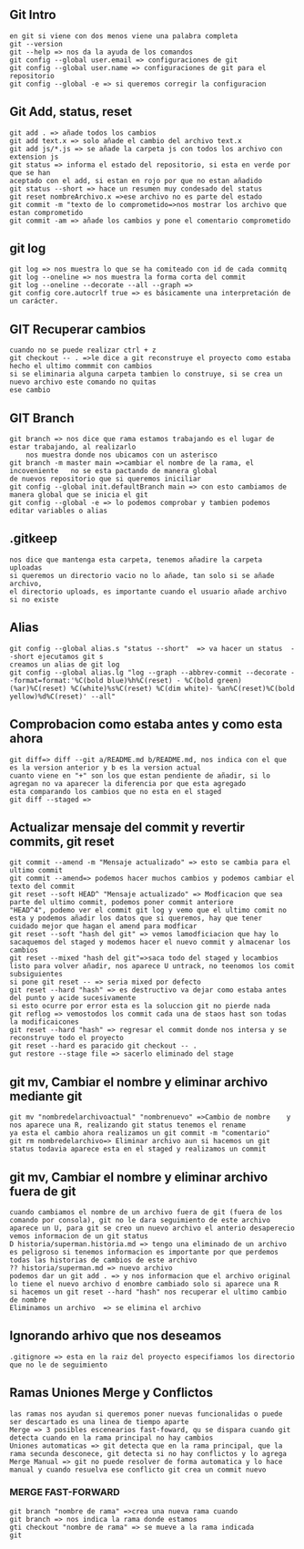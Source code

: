 ## Git Intro
    en git si viene con dos menos viene una palabra completa
    git --version
    git --help => nos da la ayuda de los comandos
    git config --global user.email => configuraciones de git
    git config --global user.name => configuraciones de git para el repositorio
    git config --global -e => si queremos corregir la configuracion

## Git Add, status, reset
    git add . => añade todos los cambios
    git add text.x => solo añade el cambio del archivo text.x
    git add js/*.js => se añade la carpeta js con todos los archivo con extension js
    git status => informa el estado del repositorio, si esta en verde por que se han 
    aceptado con el add, si estan en rojo por que no estan añadido
    git status --short => hace un resumen muy condesado del status
    git reset nombreArchivo.x =>ese archivo no es parte del estado
    git commit -m "texto de lo comprometido=>nos mostrar los archivo que estan comprometido
    git commit -am => añade los cambios y pone el comentario comprometido

## git log
    git log => nos muestra lo que se ha comiteado con id de cada commitq
    git log --oneline => nos muestra la forma corta del commit
    git log --oneline --decorate --all --graph =>
    git config core.autocrlf true => es básicamente una interpretación de un carácter.

## GIT Recuperar cambios
    cuando no se puede realizar ctrl + z
    git checkout -- . =>le dice a git reconstruye el proyecto como estaba hecho el ultimo commmit con cambios 
    si se eliminaria alguna carpeta tambien lo construye, si se crea un nuevo archivo este comando no quitas
    ese cambio

## GIT Branch      
    git branch => nos dice que rama estamos trabajando es el lugar de estar trabajando, al realizarlo
        nos muestra donde nos ubicamos con un asterisco
    git branch -m master main =>cambiar el nombre de la rama, el incoveniente   no se esta pactando de manera global
    de nuevos repositorio que si queremos iniciliar 
    git config --global init.defaultBranch main => con esto cambiamos de manera global que se inicia el git
    git config --global -e => lo podemos comprobar y tambien podemos editar variables o alias
    

## .gitkeep
    nos dice que mantenga esta carpeta, tenemos añadire la carpeta uploadas
    si queremos un directorio vacio no lo añade, tan solo si se añade archivo,
    el directorio uploads, es importante cuando el usuario añade archivo si no existe

## Alias
    git config --global alias.s "status --short"  => va hacer un status  --short ejecutamos git s
    creamos un alias de git log
    git config --global alias.lg "log --graph --abbrev-commit --decorate --format=format:'%C(bold blue)%h%C(reset) - %C(bold green)(%ar)%C(reset) %C(white)%s%C(reset) %C(dim white)- %an%C(reset)%C(bold yellow)%d%C(reset)' --all"

## Comprobacion como estaba antes y como esta ahora
    git diff=> diff --git a/README.md b/README.md, nos indica con el que es la version anterior y b es la version actual
    cuanto viene en "+" son los que estan pendiente de añadir, si lo agregan no va aparecer la diferencia por que esta agregado
    esta comparando los cambios que no esta en el staged
    git diff --staged =>
## Actualizar mensaje del commit y revertir commits, git reset 
    git commit --amend -m "Mensaje actualizado" => esto se cambia para el ultimo commit
    git commit --amend=> podemos hacer muchos cambios y podemos cambiar el texto del commit
    git reset --soft HEAD^ "Mensaje actualizado" => Modficacion que sea parte del ultimo commit, podemos poner commit anteriore
    "HEAD^4", podemo ver el commit git log y vemo que el ultimo comit no esta y podemos añadir los datos que si queremos, hay que tener 
    cuidado mejor que hagan el amend para modficar 
    git reset --soft "hash del git" => vemos lamodficiacion que hay lo sacaquemos del staged y modemos hacer el nuevo commit y almacenar los cambios
    git reset --mixed "hash del git"=>saca todo del staged y locambios listo para volver añadir, nos aparece U untrack, no teenomos los comit subsiguientes
    si pone git reset -- => seria mixed por defecto
    git reset --hard "hash" => es destructivo va dejar como estaba antes del punto y acide sucesivamente 
    si esto ocurre por error esta es la soluccion git no pierde nada
    git reflog => vemostodos los commit cada una de staos hast son todas la modificaicones
    git reset --hard "hash" => regresar el commit donde nos intersa y se reconstruye todo el proyecto
    git reset --hard es paracido git checkout -- .
    gut restore --stage file => sacerlo eliminado del stage



## git mv, Cambiar el nombre  y eliminar archivo mediante git
    git mv "nombredelarchivoactual" "nombrenuevo" =>Cambio de nombre    y nos aparece una R, realizando git status tenemos el rename
    ya esta el cambio ahora realizamos un git commit -m "comentario"
    git rm nombredelarchivo=> Eliminar archivo aun si hacemos un git status todavia aparece esta en el staged y realizamos un commit

## git mv, Cambiar el nombre  y eliminar archivo fuera de git
    cuando cambiamos el nombre de un archivo fuera de git (fuera de los comando por consola), git no le dara seguimiento de este archivo
    aparece un U, para git se creo un nuevo archivo el anterio desaperecio vemos informacion de un git status
    D historia/superman.historia.md => tengo una eliminado de un archivo es peligroso si tenemos informacion es importante por que perdemos 
    todas las historias de cambios de este archivo
    ?? historia/superman.md => nuevo archivo
    podemos dar un git add . => y nos informacion que el archivo original lo tiene el nuevo archivo d enombre cambiado solo si aparece una R
    si hacemos un git reset --hard "hash" nos recuperar el ultimo cambio de nombre
    Eliminamos un archivo  => se elimina el archivo

## Ignorando arhivo que nos deseamos
    .gitignore => esta en la raiz del proyecto especifiamos los directorio que no le de seguimiento

## Ramas Uniones Merge y Conflictos
    las ramas nos ayudan si queremos poner nuevas funcionalidas o puede ser descartado es una linea de tiempo aparte
    Merge => 3 posibles escenearios fast-foward, qu se dispara cuando git detecta cuando en la rama principal no hay cambios
    Uniones automaticas => git detecta que en la rama principal, que la rama secunda desconece, git detecta si no hay conflictos y lo agrega 
    Merge Manual => git no puede resolver de forma automatica y lo hace manual y cuando resuelva ese conflicto git crea un commit nuevo

### MERGE FAST-FORWARD
    git branch "nombre de rama" =>crea una nueva rama cuando 
    git branch => nos indica la rama donde estamos 
    gti checkout "nombre de rama" => se mueve a la rama indicada    
    git